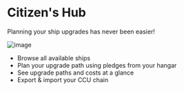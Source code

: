 # Citizen's Hub

Planning your ship upgrades has never been easier!

![image](https://github.com/user-attachments/assets/1cd00be3-62fb-49e5-90d2-56dba31c8dcd)

- Browse all available ships
- Plan your upgrade path using pledges from your hangar
- See upgrade paths and costs at a glance
- Export & import your CCU chain
